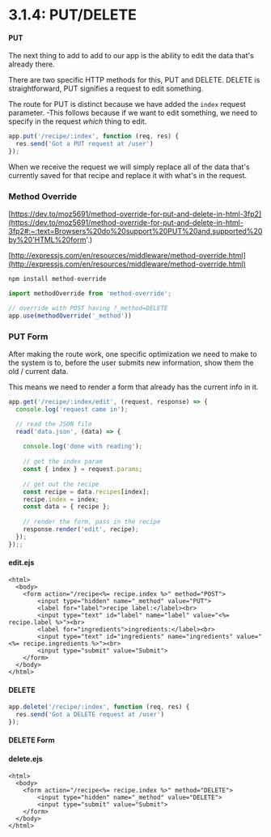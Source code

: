 # 3.1.4: PUT/DELETE

#### PUT

The next thing to add to add to our app is the ability to edit the data that's already there.

There are two specific HTTP methods for this, PUT and DELETE. DELETE is straightforward, PUT signifies a request to edit something.

The route for PUT is distinct because we have added the `index` request parameter. -This follows because if we want to edit something, we need to specify in the request _which_ thing to edit.

```javascript
app.put('/recipe/:index', function (req, res) {
  res.send('Got a PUT request at /user')
});
```

When we receive the request we will simply replace all of the data that's currently saved for that recipe and replace it with what's in the request.

### Method Override

[https://dev.to/moz5691/method-override-for-put-and-delete-in-html-3fp2](https://dev.to/moz5691/method-override-for-put-and-delete-in-html-3fp2#:~:text=Browsers%20do%20support%20PUT%20and,supported%20by%20'HTML%20form'.)

[http://expressjs.com/en/resources/middleware/method-override.html](http://expressjs.com/en/resources/middleware/method-override.html)

```javascript
npm install method-override
```

```javascript
import methodOverride from 'method-override';

// override with POST having ?_method=DELETE
app.use(methodOverride('_method'))

```

### PUT Form

After making the route work, one specific optimization we need to make to the system is to, before the user submits new information, show them the old / current data.

This means we need to render a form that already has the current info in it.

```javascript
app.get('/recipe/:index/edit', (request, response) => {
  console.log('request came in');

  // read the JSON file
  read('data.json', (data) => {
  
    console.log('done with reading');
    
    // get the index param
    const { index } = request.params;
    
    // get out the recipe
    const recipe = data.recipes[index];
    recipe.index = index;
    const data = { recipe };
    
    // render the form, pass in the recipe
    response.render('edit', recipe);
  });
});;
```

#### edit.ejs

```markup
<html>
  <body>
    <form action="/recipe<%= recipe.index %>" method="POST">
        <input type="hidden" name="_method" value="PUT">
        <label for="label">recipe label:</label><br>
        <input type="text" id="label" name="label" value="<%= recipe.label %>"><br>
        <label for="ingredients">ingredients:</label><br>
        <input type="text" id="ingredients" name="ingredients" value="<%= recipe.ingredients %>"><br>
        <input type="submit" value="Submit">
    </form> 
  </body>
</html>
```

#### DELETE

```javascript
app.delete('/recipe/:index', function (req, res) {
  res.send('Got a DELETE request at /user')
});
```

#### DELETE Form

#### delete.ejs

```markup
<html>
  <body>
    <form action="/recipe<%= recipe.index %>" method="DELETE">
        <input type="hidden" name="_method" value="DELETE">
        <input type="submit" value="Submit">
    </form> 
  </body>
</html>
```



